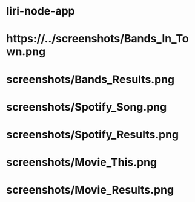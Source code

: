 # liri-node-app

# https://../screenshots/Bands_In_Town.png
# screenshots/Bands_Results.png

# screenshots/Spotify_Song.png
# screenshots/Spotify_Results.png

# screenshots/Movie_This.png
# screenshots/Movie_Results.png